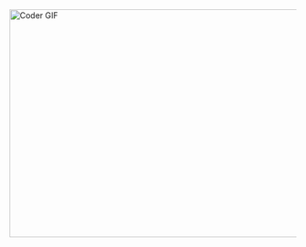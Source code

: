 <img src="https://media.giphy.com/media/l0IsIMQkVZ0UK1Q7C/giphy.gif" alt="Coder GIF" width="600" height="400">
